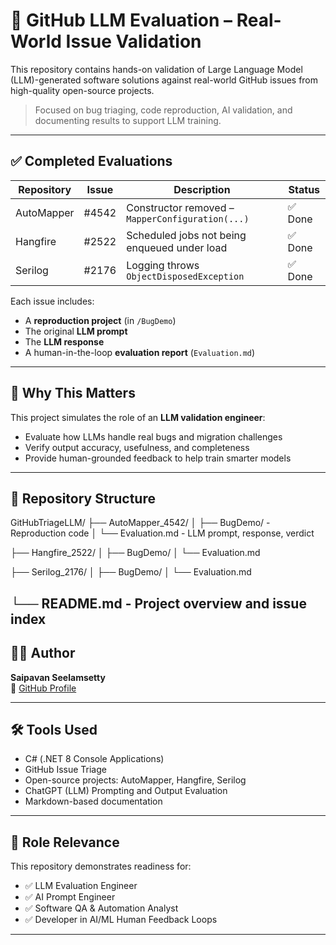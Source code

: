# 🤖 GitHub LLM Evaluation – Real-World Issue Validation

This repository contains hands-on validation of Large Language Model (LLM)-generated software solutions against real-world GitHub issues from high-quality open-source projects.

> Focused on bug triaging, code reproduction, AI validation, and documenting results to support LLM training.

---

## ✅ Completed Evaluations

| Repository   | Issue    | Description                                         | Status   |
|--------------|----------|-----------------------------------------------------|----------|
| AutoMapper   | #4542    | Constructor removed – `MapperConfiguration(...)`    | ✅ Done  |
| Hangfire     | #2522    | Scheduled jobs not being enqueued under load        | ✅ Done  |
| Serilog      | #2176    | Logging throws `ObjectDisposedException`            | ✅ Done  |

Each issue includes:
- A **reproduction project** (in `/BugDemo`)
- The original **LLM prompt**
- The **LLM response**
- A human-in-the-loop **evaluation report** (`Evaluation.md`)

---

## 🧠 Why This Matters

This project simulates the role of an **LLM validation engineer**:
- Evaluate how LLMs handle real bugs and migration challenges
- Verify output accuracy, usefulness, and completeness
- Provide human-grounded feedback to help train smarter models

---

## 📂 Repository Structure

GitHubTriageLLM/
├── AutoMapper_4542/
│   ├── BugDemo/           - Reproduction code
│   └── Evaluation.md      - LLM prompt, response, verdict

├── Hangfire_2522/
│   ├── BugDemo/
│   └── Evaluation.md

├── Serilog_2176/
│   ├── BugDemo/
│   └── Evaluation.md

└── README.md              - Project overview and issue index
---

## 👨‍💻 Author

**Saipavan Seelamsetty**  
🔗 [GitHub Profile](https://github.com/Seelamsetty-SaiPavan)

---

## 🛠️ Tools Used

- C# (.NET 8 Console Applications)
- GitHub Issue Triage
- Open-source projects: AutoMapper, Hangfire, Serilog
- ChatGPT (LLM) Prompting and Output Evaluation
- Markdown-based documentation

---

## 📌 Role Relevance

This repository demonstrates readiness for:

- ✅ LLM Evaluation Engineer
- ✅ AI Prompt Engineer
- ✅ Software QA & Automation Analyst
- ✅ Developer in AI/ML Human Feedback Loops

---
